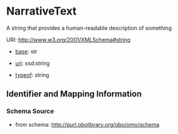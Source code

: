 # NarrativeText

A string that provides a human-readable description of something

URI: http://www.w3.org/2001/XMLSchema#string

* [base](https://w3id.org/linkml/base): str

* [uri](https://w3id.org/linkml/uri): xsd:string


* [typeof](https://w3id.org/linkml/typeof): string




## Identifier and Mapping Information







### Schema Source


* from schema: http://purl.obolibrary.org/obo/omo/schema



